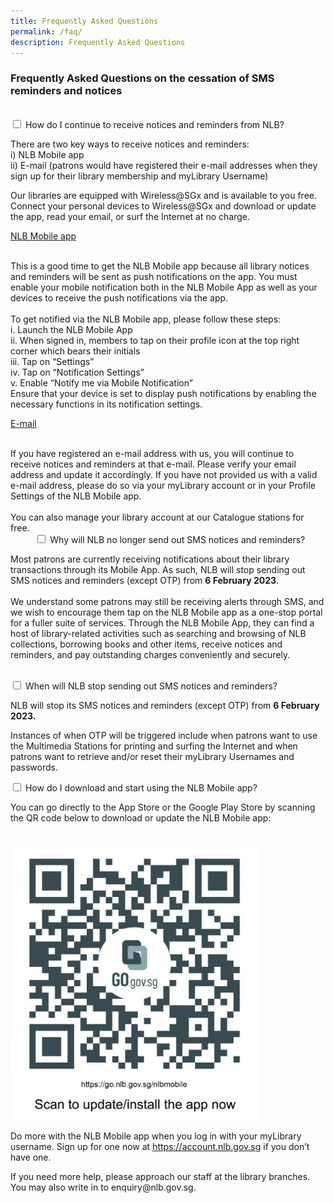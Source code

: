 ```yaml
---
title: Frequently Asked Questions
permalink: /faq/
description: Frequently Asked Questions
---
```

<h3>Frequently Asked Questions on the cessation of SMS reminders and notices</h3><br>

<div class="new-accordion">       
<input type="checkbox" id="acc1">
		<label for="acc1">How do I continue to receive notices and reminders from NLB? </label>
		<div class="new-accordion-content">
        <p>There are two key ways to receive notices and reminders:
			<br>i)	NLB Mobile app
<br>ii)	E-mail (patrons would have registered their e-mail addresses when they sign up for their library membership and myLibrary Username)
<p>Our libraries are equipped with Wireless@SGx and is available to you free. Connect your personal devices to Wireless@SGx and download or update the app, read your email, or surf the Internet at no charge. </p>
			<p><u>NLB Mobile app</u></p>
			<br>
This is a good time to get the NLB Mobile app because all library notices and reminders will be sent as push notifications on the app. You must enable your mobile notification both in the NLB Mobile App as well as your devices to receive the push notifications via the app.
	<br><br>To get notified via the NLB Mobile app, please follow these steps:
			<br>i.	Launch the NLB Mobile App
<br>ii.	When signed in, members to tap on their profile icon at the top right corner which bears their initials
			<br>iii.	Tap on “Settings”
			<br>iv.	Tap on “Notification Settings”
			<br>v.	Enable “Notify me via Mobile Notification”
			<br>Ensure that your device is set to display push notifications by enabling the necessary functions in its notification settings.
			<p><u>E-mail</u></p>
<br>If you have registered an e-mail address with us, you will continue to receive notices and reminders at that e-mail. Please verify your email address and update it accordingly. If you have not provided us with a valid e-mail address, please do so via your myLibrary account or in your Profile Settings of the NLB Mobile app.<br><br>You can also manage your library account at our Catalogue stations for free.
        </div>
	
<div class="new-accordion">          
<input type="checkbox" id="acc2">
        <label for="acc2">Why will NLB no longer send out SMS notices and reminders? </label>
        <div class="new-accordion-content">
        <p>  Most patrons are currently receiving notifications about their library transactions through its Mobile App. As such, NLB will stop sending out SMS notices and reminders (except OTP) from <b>6 February 2023</b>.
<br><br>
We understand some patrons may still be receiving alerts through SMS, and we wish to encourage them tap on the NLB Mobile app as a one-stop portal for a fuller suite of services. Through the NLB Mobile App, they can find a host of library-related activities such as searching and browsing of NLB collections, borrowing books and other items, receive notices and reminders, and pay outstanding charges conveniently and securely.</p>
        </div>


<input type="checkbox" id="acc3">
        <label for="acc3">When will NLB stop sending out SMS notices and reminders?</label>
        <div class="new-accordion-content">
					<p>NLB will stop its SMS notices and reminders (except OTP) from <b>6 February 2023.</b></p><p> Instances of when OTP will be triggered include when patrons want to use the Multimedia Stations for printing and surfing the Internet and when patrons want to retrieve and/or reset their myLibrary Usernames and passwords.</p>
        </div>

<div class="new-accordion">          
<input type="checkbox" id="acc4">
		<label for="acc4">How do I download and start using the NLB Mobile app?</label>
		<div class="new-accordion-content">
        <p>
You can go directly to the App Store or the Google Play Store by scanning the QR code below to download or update the NLB Mobile app:</p>
			<br><div style="max-width: 400px"><img src="/images/QR code FAQ.jpg" alt="QRcode FAQ"></div>
		<p>Do more with the NLB Mobile app when you log in with your myLibrary username. Sign up for one now at <a href="https://account.nlb.gov.sg">https://account.nlb.gov.sg</a> if you don’t have one.</p>
<p>If you need more help, please approach our staff at the library branches. You may also write in to enquiry@nlb.gov.sg. </p>
        </div>